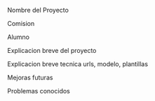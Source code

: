 Nombre del Proyecto

Comision

Alumno

Explicacion breve del proyecto

Explicacion breve tecnica urls, modelo, plantillas

Mejoras futuras

Problemas conocidos